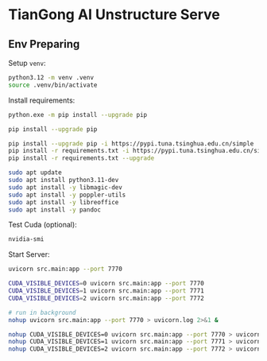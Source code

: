 
# TianGong AI Unstructure Serve

## Env Preparing

Setup `venv`:

```bash
python3.12 -m venv .venv
source .venv/bin/activate
```

Install requirements:

```bash
python.exe -m pip install --upgrade pip

pip install --upgrade pip

pip install --upgrade pip -i https://pypi.tuna.tsinghua.edu.cn/simple
pip install -r requirements.txt -i https://pypi.tuna.tsinghua.edu.cn/simple
pip install -r requirements.txt --upgrade
```

```bash
sudo apt update
sudo apt install python3.11-dev
sudo apt install -y libmagic-dev
sudo apt install -y poppler-utils
sudo apt install -y libreoffice
sudo apt install -y pandoc
```

Test Cuda (optional):

```bash
nvidia-smi
```

Start Server:

```bash
uvicorn src.main:app --port 7770

CUDA_VISIBLE_DEVICES=0 uvicorn src.main:app --port 7770
CUDA_VISIBLE_DEVICES=1 uvicorn src.main:app --port 7771
CUDA_VISIBLE_DEVICES=2 uvicorn src.main:app --port 7772

# run in background
nohup uvicorn src.main:app --port 7770 > uvicorn.log 2>&1 &

nohup CUDA_VISIBLE_DEVICES=0 uvicorn src.main:app --port 7770 > uvicorn.log 2>&1 &
nohup CUDA_VISIBLE_DEVICES=1 uvicorn src.main:app --port 7771 > uvicorn.log 2>&1 &
nohup CUDA_VISIBLE_DEVICES=2 uvicorn src.main:app --port 7772 > uvicorn.log 2>&1 &

```
